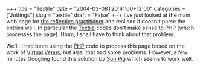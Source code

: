 +++
title = "Textile"
date = "2004-03-08T20:41:00+12:00"
categories = ["Jottings"]
slug = "textile"
draft = "False"
+++
I've just looked at the main web page for [the reflective
practitioner](http://web.archive.org/web/20080905191502/http://www.thereflectivepractitioner.org/)
and realised it doesn't parse the entries well. In particular the
[Textile](http://bradchoate.com/mt/docs/mtmanual_textile2.html) codes
don't make sense to PHP (which processes the page). Hmm, I shall have to think
about that problem.

We'll. I had been using the [PHP](http://www.php.net/) code to process this
page based on the work of [Virtual
Venus](http://www.virtualvenus.org/archives/0307/multiple_blogs_merged_entries_list.php),
but alas, that had some problems. However, a few minutes Googling found this
solution by [Sun
Pig](http://www.sunpig.com/martin/archives/2003/06/12/multiple-blogs-on-a-single-index-page/)
which seems to work well.

